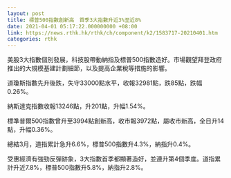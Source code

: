 ```yaml
---
layout: post
title: 標普500指數創新高　首季3大指數升近3%至近8%
date: 2021-04-01 05:17:22.000000000 +08:00
link: https://news.rthk.hk/rthk/ch/component/k2/1583717-20210401.htm
categories: rthk
---
```


美股3大指數個別發展，科技股帶動納指及標普500指數造好。市場觀望拜登政府推出的大規模基建計劃細節，以及提高企業稅等措施的影響。

道瓊斯指數先升後跌，失守33000點水平，收報32981點，跌85點，跌幅0.26%。

納斯達克指數收報13246點，升201點，升幅1.54%。

標準普爾500指數曾升至3994點創新高，收市報3972點，屬收市新高，全日升14點，升幅0.36%。

總結3月，道指累計急升6.6%，標普500指數升4.3%，納指升0.4%。

受惠經濟有強勁反彈跡象，3大指數首季都顯著造好，並連升第4個季度。道指累計升近7.8%，標普500指數升5.8%，納指升2.8%。
